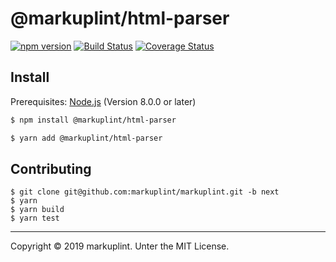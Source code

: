 # @markuplint/html-parser

[![npm version](https://badge.fury.io/js/%40markuplint%2Fhtml-parser.svg)](https://www.npmjs.com/package/@markuplint/html-parser)
[![Build Status](https://travis-ci.org/markuplint/markuplint.svg?branch=next)](https://travis-ci.org/markuplint/markuplint)
[![Coverage Status](https://coveralls.io/repos/github/markuplint/markuplint/badge.svg?branch=next)](https://coveralls.io/github/markuplint/markuplint?branch=next)

## Install

Prerequisites: [Node.js](https://nodejs.org) (Version 8.0.0 or later)

```sh
$ npm install @markuplint/html-parser

$ yarn add @markuplint/html-parser
```

## Contributing

```
$ git clone git@github.com:markuplint/markuplint.git -b next
$ yarn
$ yarn build
$ yarn test
```

***

Copyright &copy; 2019 markuplint. Unter the MIT License.




